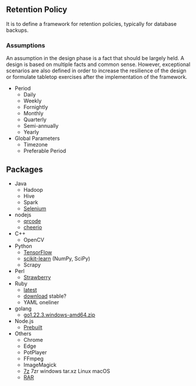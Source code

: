 
## Retention Policy

It is to define a framework for retention policies, typically for database backups.

### Assumptions

An assumption in the design phase is a fact that should be largely held. A design is based on multiple facts and common sense. However, exceptional scenarios are also defined in order to increase the resilience of the design or formulate tabletop exercises after the implementation of the framework.

- Period
  - Daily
  - Weekly
  - Fornightly
  - Monthly
  - Quarterly
  - Semi-annually
  - Yearly
- Global Parameters
  - Timezone
  - Preferable Period

## Packages

- Java
  - Hadoop
  - Hive
  - Spark
  - [Selenium](https://www.selenium.dev/downloads/)
- nodejs
  - [qrcode](https://www.npmjs.com/package/qrcode)
  - [cheerio](https://cheerio.js.org/)
- C++
  - OpenCV
- Python
  - [TensorFlow](https://www.tensorflow.org/)
  - [scikit-learn](https://scikit-learn.org/stable/) (NumPy, SciPy)
  - Scrapy
- Perl
  - [Strawberry](https://strawberryperl.com/releases.html)
- Ruby
  - [latest](https://github.com/oneclick/rubyinstaller2/releases/latest)
  - [download](https://rubyinstaller.org/downloads/) stable?
  - YAML oneliner
- golang
  - [go1.22.3.windows-amd64.zip](https://go.dev/dl/)
- Node.js
  - [Prebuilt](https://nodejs.org/en/download/prebuilt-binaries/current)
- Others
  - Chrome
  - Edge
  - PotPlayer
  - FFmpeg
  - ImageMagick
  - [7z](https://www.7-zip.org/download.html) 7zr windows tar.xz Linux macOS
  - [RAR](https://www.rarlab.com/rar_add.htm)
